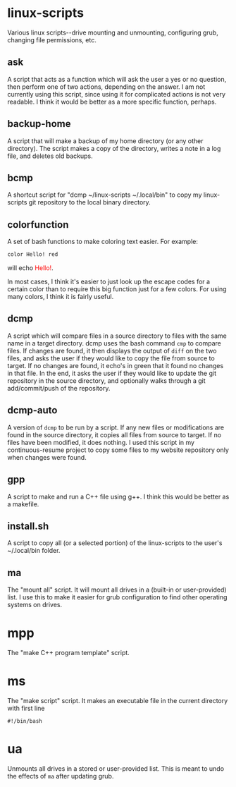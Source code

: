 # linux-scripts
Various linux scripts--drive mounting and unmounting, configuring grub, changing file permissions, etc.

## ask

A script that acts as a function which will ask the user a yes or no question, then perform one of two 
actions, depending on the answer. I am not currently using this script, since using it for complicated
actions is not very readable. I think it would be better as a more specific function, perhaps. 

## backup-home

A script that will make a backup of my home directory (or any other directory). The script makes a 
copy of the directory, writes a note in a log file, and deletes old backups. 

## bcmp

A shortcut script for "dcmp ~/linux-scripts ~/.local/bin" to copy my linux-scripts git repository
to the local binary directory. 

## colorfunction 

A set of bash functions to make coloring text easier. For example:
```Bash
color Hello! red
```
will echo <span style="color:red">Hello!</span>. 

In most cases, I think it's easier to just look up the escape codes for a certain color than to 
require this big function just for a few colors. For using many colors, I think it is fairly useful. 

## dcmp

A script which will compare files in a source directory to files with the same name in a target directory. dcmp uses the bash command `cmp` 
to compare files. If changes are found, it then displays the output of `diff` on the two files, and asks the user if they would like to copy the file from source to target. If no changes are found, it echo's in green that it found no changes in that file. In the end, it asks the user if they would like to update the git repository in the source directory, and optionally walks through a git add/commit/push of the repository. 

## dcmp-auto

A version of `dcmp` to be run by a script. If any new files or modifications are found in the source directory, it copies all files from source to target. If no files have been modified, it does nothing. I used this script in my continuous-resume project to copy some files to my website repository only when changes were found. 

## gpp

A script to make and run a C++ file using g++. I think this would be better as a makefile. 

## install.sh

A script to copy all (or a selected portion) of the linux-scripts to the user's ~/.local/bin folder. 

## ma

The "mount all" script. It will mount all drives in a (built-in or user-provided) list. I use this
to make it easier for grub configuration to find other operating systems on drives. 

# mpp

The "make C++ program template" script. 

# ms 

The "make script" script. It makes an executable file in the current directory with first line
```
#!/bin/bash
```
# ua

Unmounts all drives in a stored or user-provided list. This is meant to undo the effects of `ma` after updating grub. 



